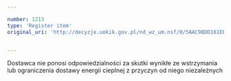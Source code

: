 ```yaml
---

number: 1213
type: 'Register item'
original_uri: 'http://decyzje.uokik.gov.pl/nd_wz_um.nsf/0/5AAC98DD161EE808C125735300427D3B?OpenDocument'


---
```


Dostawca nie ponosi odpowiedzialności za skutki wynikłe ze wstrzymania lub ograniczenia dostawy energii cieplnej z przyczyn od niego niezależnych
